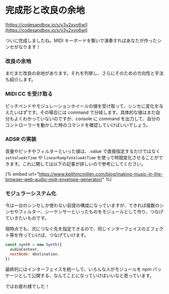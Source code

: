 # 完成形と改良の余地

[https://codesandbox.io/s/v3y2xvo6wl](https://codesandbox.io/s/v3y2xvo6wl)

ついに完成しましたね。MIDI キーボードを繋いで演奏すればあなたが作ったシンセがなります！

### 改良の余地

まだまだ改良の余地があります。それを列挙し、さらにそのための方向性と手法も紹介します。

### MIDI CC を受け取る

ピッチベンドやモジュレーションホイールの値を受け取って、シンセに変化を与えたいはずです。その場合には command で分岐します。具体的な値はまだ自分もよくわかっていないのですが、console に command を出力して、自分のコントローラーを動かした時のコマンドを確認していけばいいでしょう。

### ADSR の実装

音量やピッチやフィルターといった値は、.value で直接指定するだけではなく `setValueAtTime` や `linearRampToValueAtTime` を使って時間変化させることができます。これに関しては以下の記事が詳しいので参考にしてください。

{% embed url="https://www.keithmcmillen.com/blog/making-music-in-the-browser-web-audio-midi-envelope-generator/" %}

### モジュラーシステム化

今は一台のシンセしか使わない前提の構成になっていますが、できれば複数のシンセやフィルター、シーケンサーといったものをモジュールとして作り、つなげていきたいものです。

現時点でも、次につなぐ先を指定できるので、同じインターフェイスのエフェクト等を作っていけば、つなげていけます。

```javascript
const synth = new Synth({
  audioContext,
  nextNode: destination,
})
```

最終的にはインターフェイスを統一して、いろんな人がモジュールを npm パッケージとして公開する、なんてことになっていけばいいなと思っています。

ではお疲れ様でした！

